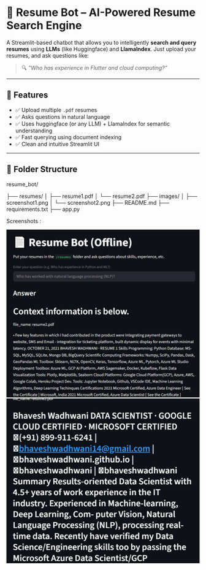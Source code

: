 # 🤖 Resume Bot – AI-Powered Resume Search Engine

A Streamlit-based chatbot that allows you to intelligently **search and query resumes** using **LLMs** (like Huggingface) and **LlamaIndex**. Just upload your resumes, and ask questions like:

> 🔍 _"Who has experience in Flutter and cloud computing?"_

---

## 🚀 Features

- ✅ Upload multiple `.pdf` resumes
- ✅ Asks questions in natural language
- ✅ Uses huggingface  (or any LLM) + LlamaIndex for semantic understanding
- ✅ Fast querying using document indexing
- ✅ Clean and intuitive Streamlit UI

---

## 📁 Folder Structure
resume_bot/

├── resumes/
│   ├── resume1.pdf
│   └── resume2.pdf
├── images/
│   ├── screenshot1.png
│   └── screenshot2.png
├── README.md
├── requirements.txt
├── app.py

Screenshots :

<img src="images/pyproject1.png" alt="App Screenshot" width="600"/>

<img src="images/pyproject2.png" alt="App Screenshot" width="600"/>
